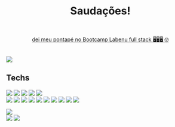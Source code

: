 <h1 align="center"> Saudações! </h1>
<br>
<a href="#" align="center" width="200px"> <p>  dei meu pontapé no Bootcamp Labenu full stack 🖥️🖥️🖥️ 🤓 </p>

<br>
<img src="https://github-readme-stats.vercel.app/api?username=opvs55&show_icons=true" /></a>

<br>

<h2>Techs</h2>

<div>
<img align="center"  src="https://img.shields.io/badge/-JavaScript-05122A?style=flat&logo=javascript"/>
<img align="center"  src="https://img.shields.io/badge/-HTML-05122A?style=flat&logo=HTML5"/>
<img align="center"  src="https://img.shields.io/badge/-CSS-05122A?style=flat&logo=CSS3&logoColor=1572B6"/>
<img align="center"  src="https://img.shields.io/badge/-Git-05122A?style=flat&logo=git"/>
<img align="center"  src="https://img.shields.io/badge/-GitHub-05122A?style=flat&logo=github"/>
  
 <br>
  
<img align="center"  src="https://img.shields.io/badge/react-%2320232a.svg?style=for-the-badge&logo=react&logoColor=%2361DAFB"/>
<img align="center"  src="https://img.shields.io/badge/react_native-%2320232a.svg?style=for-the-badge&logo=react&logoColor=%2361DAFB"/>
<img align="center"  src="https://img.shields.io/badge/React_Router-CA4245?style=for-the-badge&logo=react-router&logoColor=white"/>
<img align="center"  src="https://img.shields.io/badge/node.js-6DA55F?style=for-the-badge&logo=node.js&logoColor=white"/>
<img align="center"  src="https://shields.io/badge/TypeScript-3178C6?logo=TypeScript&logoColor=FFF&style=flat-square"/>
<img align="center"  src="https://img.shields.io/badge/nestjs-%23E0234E.svg?style=for-the-badge&logo=nestjs&logoColor=white"/>
<img align="center"  src="https://img.shields.io/badge/styled--components-DB7093?style=for-the-badge&logo=styled-components&logoColor=white"/>
<img align="center"  src="https://img.shields.io/badge/express.js-%23404d59.svg?style=for-the-badge&logo=express&logoColor=%2361DAFB"/>
<img align="center"  src="https://img.shields.io/badge/Visual%20Studio%20Code-0078d7.svg?style=for-the-badge&logo=visual-studio-code&logoColor=white"/>
<img align="center"  src="https://img.shields.io/badge/Postman-FF6C37?style=for-the-badge&logo=postman&logoColor=white"/> 
  
  
  
  
  
  
 
  
  
  
  
  
</div>


<br>
<img align="center" src="https://github-readme-stats.vercel.app/api/top-langs/?username=opvs55&layout=compact" />



<div>
  <a href="mailto:samvmvniz@gmail.com"><img src="https://img.shields.io/badge/-Gmail-%23333?style=for-the-badge&logo=gmail&logoColor=white" /></a>
  <a href="https://www.linkedin.com/in/samuel-muniz133/"><img src="https://img.shields.io/badge/-LinkedIn-%230077B5?style=for-the-badge&logo=linkedin&logoColor=white" /></a>
</div>

<!--
**opvs55/opvs55** is a ✨ _special_ ✨ repository because its `README.md` (this file) appears on your GitHub profile.

Here are some ideas to get you started:

- 🔭 I’m currently working on ...
- 🌱 I’m currently learning ...
- 👯 I’m looking to collaborate on ...
- 🤔 I’m looking for help with ...
- 💬 Ask me about ...
- 📫 How to reach me: ...
- 😄 Pronouns: ...
- ⚡ Fun fact: ...
-->
